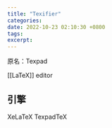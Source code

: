 ```yaml
---
title: "Texifier"
categories: 
date: 2022-10-23 02:10:30 +0800
tags: 
excerpt: 
---
```


原名：Texpad

[[LaTeX]] editor


## 引擎

XeLaTeX
TexpadTeX






